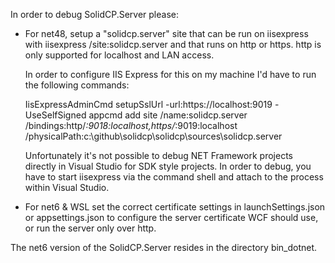 In order to debug SolidCP.Server please:

- For net48, setup a "solidcp.server" site that can be run on iisexpress with iisexpress /site:solidcp.server 
  and that runs on http or https. http is only supported for localhost and LAN access.

  In order to configure IIS Express for this on my machine I'd have to run the following commands:
  
  IisExpressAdminCmd setupSslUrl -url:https://localhost:9019 -UseSelfSigned
  appcmd add site /name:solidcp.server /bindings:http/*:9018:localhost,https/*:9019:localhost /physicalPath:c:\github\solidcp\solidcp\sources\solidcp.server

  Unfortunately it's not possible to debug NET Framework projects directly in Visual Studio for SDK style projects. In order to debug, you have to start iisexpress via the command shell and attach to the process within Visual Studio.

- For net6 & WSL set the correct certificate settings in launchSettings.json or appsettings.json to configure the
   server certificate WCF should use, or run the server only over http.

The net6 version of the SolidCP.Server resides in the directory bin_dotnet.
